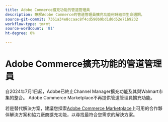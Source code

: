 ```yaml
---
title: Adobe Commerce擴充功能的管道管理員
description: 瞭解Adobe Commerce的管道管理員擴充功能何時結束生命週期。
source-git-commit: 7361a34e8ccaac8f4cd590b9bd1d0d52e71b9232
workflow-type: tm+mt
source-wordcount: '81'
ht-degree: 0%

---
```



# Adobe Commerce擴充功能的管道管理員

自2024年7月1日起，Adobe已終止Channel Manager擴充功能及其與Walmart市集的整合。 Adobe Commerce Marketplace不再提供管道管理員擴充功能。

若是替代解決方案，建議您探索[Adobe Commerce Marketplace](https://commercemarketplace.adobe.com/)上可用的合作夥伴解決方案和協力廠商擴充功能，以尋找最符合您需求的解決方案。
